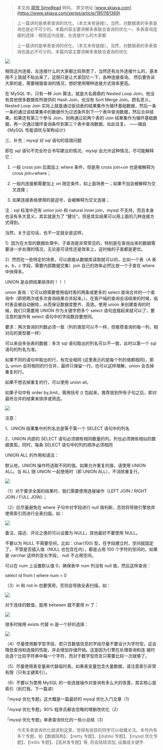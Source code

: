 > 本文由 [简悦 SimpRead](http://ksria.com/simpread/) 转码， 原文地址 [www.skjava.com](https://www.skjava.com/series/article/1951161369)

> 上一篇讲的是单表查询的优化，（本文末有链接）。当然，对数据表的多表查询也是必不可少的。本篇内容主要讲解多表联合查询的优化一、多表查询连接的选择：相信这内连接，左连接什么的大家都

> 上一篇讲的是单表查询的优化，（本文末有链接）。当然，对数据表的多表查询也是必不可少的。本篇内容主要讲解多表联合查询的优化

![](http://image.skjava.com/article/series/mysql/202303282258209001.png)

相信这内连接，左连接什么的大家都比较熟悉了，当然还有左外连接什么的，基本用不上我就不贴出来了。这图只是让大家回忆一下，各种连接查询。 然后要告诉大家的是，需要根据查询的情况，想好使用哪种连接方式效率更高。

在 MySQL 中，只有一种 Join 算法，就是大名鼎鼎的 Nested Loop Join，他没有其他很多数据库所提供的 Hash Join，也没有 Sort Merge Join。顾名思义，Nested Loop Join 实际上就是通过驱动表的结果集作为循环基础数据，然后一条一条的通过该结果集中的数据作为过滤条件到下一个表中查询数据，然后合并结果。如果还有第三个参与 Join，则再通过前两个表的 Join 结果集作为循环基础数据，再一次通过循环查询条件到第三个表中查询数据，如此往复。 ——摘自《MySQL 性能调优与架构设计》

三、补充：mysql 对 sql 语句的容错问题

即在 sql 语句不完全符合书写建议的情况，mysql 会允许这种情况，尽可能解释它：

1) 一般 cross join 后面加上 where 条件，但是用 cross join+on 也是被解释为 cross join+where；

2) 一般内连接都需要加上 on 限定条件，如上面场景一；如果不加会被解释为交叉连接；

3) 如果连接表格使用的是逗号，会被解释为交叉连接；

注：sql 标准中还有 union join 和 natural inner join，mysql 不支持，而且本身也没有多大意义，其实就是为了 “健壮”。但是其实结果可以用上面的几种连接方式得到。

当然，关于这句话，也不一定就全是这样。

1）因为在大型的数据处理中，子查询是非常常见的，特别是在查询出来的数据需要进一步处理的情况，无论是可读性还是效率上，这时候的子查都是更优。

2）然而在一些特定的场景，可以直接从数据库读取就可以的，比如一个表（A 表 a，b，c 字段，需要内部数据交集）join 自己的效率必然比放一个子查在 where 中快得多。

UNION 是会把结果排序的！！！

union 查询：它可以把需要使用临时表的两条或更多的 select 查询合并的一个查询中（即把两次或多次查询结果合并起来。）。在客户端的查询会话结束的时候，临时表会被自动删除，从而保证数据库整齐、高效。使用 union 来创建查询的时候，我们只需要用 UNION 作为关键字把多个 select 语句连接起来就可以了，要注意的是所有 select 语句中的字段数目要想同。

要求：两次查询的列数必须一致（列的类型可以不一样，但推荐查询的每一列，相对应的类型要一样）

可以来自多张表的数据：多次 sql 语句取出的列名可以不一致，此时以第一个 sql 语句的列名为准。

如果不同的语句中取出的行，有完全相同 (这里表示的是每个列的值都相同)，那么 union 会将相同的行合并，最终只保留一行。也可以这样理解，union 会去掉重复的行。

如果不想去掉重复的行，可以使用 union all。

如果子句中有 order by,limit，需用括号 () 包起来。推荐放到所有子句之后，即对最终合并的结果来排序或筛选。

![](http://image.skjava.com/article/series/mysql/202303282258219422.png)

注意：

1、UNION 结果集中的列名总是等于第一个 SELECT 语句中的列名

2、UNION 内部的 SELECT 语句必须拥有相同数量的列。列也必须拥有相似的数据类型。同时，每条 SELECT 语句中的列的顺序必须相同

UNION ALL 的作用和语法：

默认地，UNION 操作符选取不同的值。如果允许重复的值，请使用 UNION ALL。当 ALL 随 UNION 一起使用时（即 UNION ALL），不消除重复行。

![](http://image.skjava.com/article/series/mysql/202303282258236053.png)

（1）对于要求全面的结果时，我们需要使用连接操作（LEFT JOIN / RIGHT JOIN / FULL JOIN）；

（2）应尽量避免在 where 子句中对字段进行 null 值判断，否则将导致引擎放弃使用索引而进行全表扫描，如：

![](http://image.skjava.com/article/series/mysql/202303282258251714.png)

备注、描述、评论之类的可以设置为 NULL，其他最好不要使用 NULL。

不要以为 NULL 不需要空间，比如：char(100) 型，在字段建立时，空间就固定了， 不管是否插入值（NULL 也包含在内），都是占用 100 个字符的空间的，如果是 varchar 这样的变长字段， null 不占用空间。

可以在 num 上设置默认值 0，确保表中 num 列没有 null 值，然后这样查询：

select id from t where num = 0

（3）in 和 not in 也要慎用，否则会导致全表扫描，如：

![](http://image.skjava.com/article/series/mysql/202303282258265275.png)

对于连续的数值，能用 between 就不要用 in 了：

![](http://image.skjava.com/article/series/mysql/202303282258278736.png)

很多时候用 exists 代替 in 是一个好的选择：

![](http://image.skjava.com/article/series/mysql/202303282258290837.png)

（4）尽量使用数字型字段，若只含数值信息的字段尽量不要设计为字符型，这会降低查询和连接的性能，并会增加存储开销。这是因为引擎在处理查询和连 接时会逐个比较字符串中每一个字符，而对于数字型而言只需要比较一次就够了。

（5）尽量使用表变量来代替临时表。如果表变量包含大量数据，请注意索引非常有限（只有主键索引）。

（6）不要以为使用 MySQL 的一些连接操作对查询有多么大的改善，其实核心是索引（别打我，下一篇讲）

「mysql 优化专题」这大概是一篇最好的 mysql 优化入门文章（1）

「mysql 优化专题」90% 程序员都会忽略的增删改优化（2）

「mysql 优化专题」单表查询优化的一些小总结（3）

> 今天多表查询优化就讲到这里，觉得有收获的同学可以收藏关注。本号内有多个专题，如【数据结构】、【netty 专题】、【dubbo 专题】、【mysql 优化专题】、【redis 专题】、【高并发专题】等, 将会陆续添加, 设置成关键字.